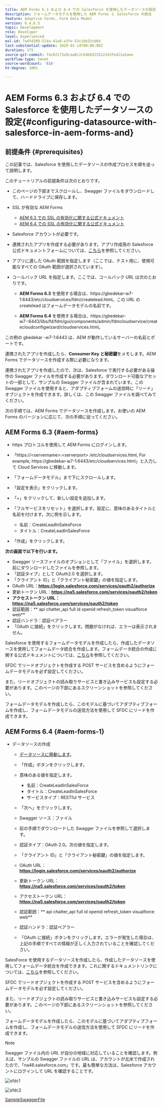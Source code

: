 ```yaml
---
title: AEM Forms 6.3 および 6.4 での Salesforce を使用したデータソースの設定
description: フォームデータモデルを使用した AEM Forms と Salesforce の統合
feature: Adaptive Forms, Form Data Model
version: 6.4,6.5
topic: Development
role: Developer
level: Experienced
exl-id: 7a4fd109-514a-41a8-a3fe-53c1de32cb6d
last-substantial-update: 2020-02-14T00:00:00Z
duration: 175
source-git-commit: f4c621f3a9caa8c2c64b8323312343fe421a5aee
workflow-type: tm+mt
source-wordcount: '816'
ht-degree: 100%

---
```


# AEM Forms 6.3 および 6.4 での Salesforce を使用したデータソースの設定{#configuring-datasource-with-salesforce-in-aem-forms-and}

## 前提条件 {#prerequisites}

この記事では、Salesforce を使用したデータソースの作成プロセスを順を追って説明します。

このチュートリアルの前提条件は次のとおりです。

* このページの下部までスクロールし、Swagger ファイルをダウンロードして、ハードドライブに保存します。
* SSL が有効な AEM Forms

   * [AEM 6.3 での SSL の有効化に関する公式ドキュメント](https://helpx.adobe.com/jp/experience-manager/6-3/sites/administering/using/ssl-by-default.html)
   * [AEM 6.4 での SSL の有効化に関する公式ドキュメント](https://helpx.adobe.com/jp/experience-manager/6-4/sites/administering/using/ssl-by-default.html)

* Salesforce アカウントが必要です。
* 連携されたアプリを作成する必要があります。アプリ作成用の Salesforce 公式ドキュメントフォームについては、[こちら](https://help.salesforce.com/articleView?id=connected_app_create.htm&amp;type=0)を参照してください。
* アプリに適した OAuth 範囲を指定します（ここでは、テスト用に、使用可能なすべての OAuth 範囲が選択されています）。
* コールバック URL を指定します。ここでは、コールバック URL は次のとおりです。

   * **AEM Forms 6.3** を使用する場合は、https://gbedekar-w7-1:6443/etc/cloudservices/fdm/createlead.html。この URL の createlead はフォームデータモデルの名前です。

   * **AEM Forms 6.4** を使用する場合は、https://gbedekar-w7-:6443/libs/fd/fdm/gui/components/admin/fdmcloudservice/createcloudconfigwizard/cloudservices.html。

この例の gbedekar -w7-1:6443 は、AEM が動作しているサーバーの名前とポートです。

連携されたアプリを作成したら、**Consumer Key と秘密鍵**&#x200B;をメモします。AEM Forms でデータソースを作成する際に必要になります。

連携されたアプリを作成したので、次は、Salesforce で実行する必要がある操作の Swagger ファイルを作成する必要があります。ダウンロード可能なアセットの一部として、サンプルの Swagger ファイルが含まれています。この Swagger ファイルを使用すると、アダプティブフォームの送信時に「リード」オブジェクトを作成できます。詳しくは、この Swagger ファイルを調べてみてください。

次の手順では、AEM Forms でデータソースを作成します。お使いの AEM Forms のバージョンに応じて、次の手順に従ってください。

## AEM Forms 6.3 {#aem-forms}

* https プロトコルを使用して AEM Forms にログインします。
* 「https://&lt;servername>:&lt;serverport> /etc/cloudservices.html, For example, https://gbedekar-w7-1:6443/etc/cloudservices.html」と入力して Cloud Services に移動します。
* 「フォームデータモデル」まで下にスクロールします。
* 「設定を表示」をクリックします。
* 「+」をクリックして、新しい設定を追加します。
* 「フルサービスをリセット」を選択します。設定に、意味のあるタイトルと名前を付けます。次に例を示します。

   * 名前：CreateLeadInSalesForce
   * タイトル：CreateLeadInSalesForce

* 「作成」をクリックします。

**次の画面で以下を行います。**

* Swagger ソースファイルのオプションとして「ファイル」を選択します。前にダウンロードしたファイルを参照します。
* 「認証タイプ」として OAuth2.0 を選択します。
* 「クライアント ID」と「クライアント秘密鍵」の値を指定します。
* OAuth URL：**https://login.salesforce.com/services/oauth2/authorize**
* 更新トークン URL：**https://na5.salesforce.com/services/oauth2/token**
* **アクセストークン URL：https://na5.salesforce.com/services/oauth2/token**
* 認証範囲：** api chatter_api full id openid refresh_token visualforce web**
* 認証ハンドラ：認証ベアラー
* 「OAuth に接続」をクリックします。問題がなければ、エラーは表示されません。

Salesforce を使用するフォームデータモデルを作成したら、作成したデータソースを使用してフォームデータ統合を作成します。フォームデータ統合の作成に関する公式ドキュメントについては、[こちら](https://helpx.adobe.com/jp/aem-forms/6-3/data-integration.html)を参照してください。

SFDC でリードオブジェクトを作成する POST サービスを含めるようにフォームデータモデルを必ず設定してください。

また、リードオブジェクトの読み取りサービスと書き込みサービスも設定する必要があります。このページの下部にあるスクリーンショットを参照してください。

フォームデータモデルを作成したら、このモデルに基づいてアダプティブフォームを作成し、フォームデータモデルの送信方法を使用して SFDC にリードを作成できます。

## AEM Forms 6.4 {#aem-forms-1}

* データソースの作成

   * [データソースに移動します](http://localhost:4502/libs/fd/fdm/gui/components/admin/fdmcloudservice/fdm.html/conf/global)。

   * 「作成」ボタンをクリックします。
   * 意味のある値を指定します。

      * 名前：CreateLeadInSalesForce
      * タイトル：CreateLeadInSalesForce
      * サービスタイプ：RESTful サービス

   * 「次へ」をクリックします。
   * Swagger ソース：ファイル
   * 前の手順でダウンロードした Swagger ファイルを参照して選択します。
   * 認証タイプ：OAuth 2.0。次の値を指定します。
   * 「クライアント ID」と「クライアント秘密鍵」の値を指定します。
   * OAuth URL：**https://login.salesforce.com/services/oauth2/authorize**
   * 更新トークン URL：**https://na5.salesforce.com/services/oauth2/token**
   * アクセストークン URL：**https://na5.salesforce.com/services/oauth2/token**
   * 認証範囲：** api chatter_api full id openid refresh_token visualforce web**
   * 認証ハンドラ：認証ベアラー
   * 「OAuth に接続」ボタンをクリックします。エラーが発生した場合は、上記の手順ですべての情報が正しく入力されていることを確認してください。

SalesForce を使用するデータソースを作成したら、作成したデータソースを使用してフォームデータ統合を作成できます。これに関するドキュメントリンクについては、[こちら](https://helpx.adobe.com/jp/experience-manager/6-4/forms/using/create-form-data-models.html)を参照してください。

SFDC でリードオブジェクトを作成する POST サービスを含めるようにフォームデータモデルを必ず設定してください。

また、リードオブジェクトの読み取りサービスと書き込みサービスも設定する必要があります。このページの下部にあるスクリーンショットを参照してください。

フォームデータモデルを作成したら、このモデルに基づいてアダプティブフォームを作成し、フォームデータモデルの送信方法を使用して SFDC にリードを作成できます。

>[!NOTE]
>
>Swagger ファイル内の URL が自分の地域に対応していることを確認します。例えば、サンプルの Swagger ファイルの URL は、アカウントが北米で作成されたので、「na46.salesforce.com」です。最も簡単な方法は、Salesforce アカウントにログインして URL を確認することです。

![sfdc1](assets/sfdc1.gif)

![sfdc2](assets/sfdc2.png)

[SampleSwaggerFile](assets/swagger-sales-force-lead.json)
